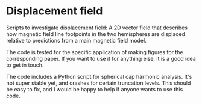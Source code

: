 # Displacement field

Scripts to investigate displacement field: A 2D vector field that describes how magnetic field line footpoints in the two hemispheres are displaced relative to predictions from a main magnetic field model. 

The code is tested for the specific application of making figures for the corresponding paper. If you want to use it for anything else, it is a good idea to get in touch. 

The code includes a Python script for spherical cap harmonic analysis. It's not super stable yet, and crashes for certain truncation levels. This should be easy to fix, and I would be happy to help if anyone wants to use this code. 